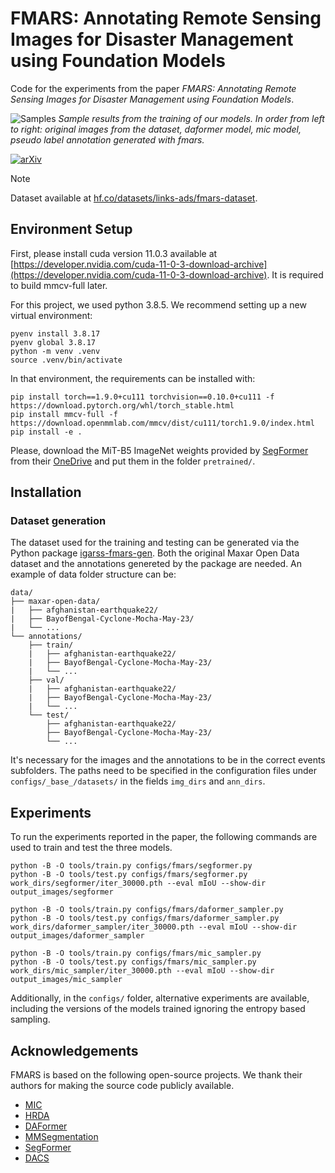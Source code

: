 # FMARS: Annotating Remote Sensing Images for Disaster Management using Foundation Models

Code for the experiments from the paper *FMARS: Annotating Remote Sensing Images for Disaster Management using Foundation Models*.

![Samples](resources/samples.png)
*Sample results from the training of our models. In order from left to right: original images from the dataset, daformer model, mic model, pseudo label annotation generated with fmars.*

[![arXiv](https://img.shields.io/badge/arXiv-2405.20109-b31b1b.svg?style=flat-square)](https://arxiv.org/abs/2405.20109)

> [!NOTE]  
> Dataset available at [hf.co/datasets/links-ads/fmars-dataset](https://huggingface.co/datasets/links-ads/fmars-dataset).


## Environment Setup

First, please install cuda version 11.0.3 available at [https://developer.nvidia.com/cuda-11-0-3-download-archive](https://developer.nvidia.com/cuda-11-0-3-download-archive). It is required to build mmcv-full later.

For this project, we used python 3.8.5. We recommend setting up a new virtual
environment:

```shell
pyenv install 3.8.17
pyenv global 3.8.17
python -m venv .venv
source .venv/bin/activate
```

In that environment, the requirements can be installed with:

```shell
pip install torch==1.9.0+cu111 torchvision==0.10.0+cu111 -f https://download.pytorch.org/whl/torch_stable.html
pip install mmcv-full -f https://download.openmmlab.com/mmcv/dist/cu111/torch1.9.0/index.html
pip install -e .
```

Please, download the MiT-B5 ImageNet weights provided by [SegFormer](https://github.com/NVlabs/SegFormer?tab=readme-ov-file#training)
from their [OneDrive](https://connecthkuhk-my.sharepoint.com/:f:/g/personal/xieenze_connect_hku_hk/EvOn3l1WyM5JpnMQFSEO5b8B7vrHw9kDaJGII-3N9KNhrg?e=cpydzZ) and put them in the folder `pretrained/`.

## Installation

### Dataset generation

The dataset used for the training and testing can be generated via the Python package [igarss-fmars-gen](https://github.com/links-ads/igarss-fmars-gen). Both the original Maxar Open Data dataset and the annotations genereted by the package are needed. An example of data folder structure can be:

```
data/
├── maxar-open-data/
|   ├── afghanistan-earthquake22/
|   ├── BayofBengal-Cyclone-Mocha-May-23/
|   └── ...
└── annotations/
    ├── train/
    |   ├── afghanistan-earthquake22/
    |   ├── BayofBengal-Cyclone-Mocha-May-23/
    |   └── ...	
    ├── val/
    |   ├── afghanistan-earthquake22/
    |   ├── BayofBengal-Cyclone-Mocha-May-23/
    |   └── ...	
    └── test/
        ├── afghanistan-earthquake22/
        ├── BayofBengal-Cyclone-Mocha-May-23/
        └── ...	
``` 

It's necessary for the images and the annotations to be in the correct events subfolders. The paths need to be specified in the configuration files under ``` configs/_base_/datasets/``` in the fields ```img_dirs``` and ```ann_dirs```.

## Experiments

To run the experiments reported in the paper, the following commands are used to train and test the three models.

```
python -B -O tools/train.py configs/fmars/segformer.py
python -B -O tools/test.py configs/fmars/segformer.py work_dirs/segformer/iter_30000.pth --eval mIoU --show-dir output_images/segformer

python -B -O tools/train.py configs/fmars/daformer_sampler.py
python -B -O tools/test.py configs/fmars/daformer_sampler.py work_dirs/daformer_sampler/iter_30000.pth --eval mIoU --show-dir output_images/daformer_sampler

python -B -O tools/train.py configs/fmars/mic_sampler.py
python -B -O tools/test.py configs/fmars/mic_sampler.py work_dirs/mic_sampler/iter_30000.pth --eval mIoU --show-dir output_images/mic_sampler
```

Additionally, in the ```configs/``` folder, alternative experiments are available, including the versions of the models trained ignoring the entropy based sampling.

## Acknowledgements

FMARS is based on the following open-source projects. We thank their
authors for making the source code publicly available.

* [MIC](https://github.com/lhoyer/MIC)
* [HRDA](https://github.com/lhoyer/HRDA)
* [DAFormer](https://github.com/lhoyer/DAFormer)
* [MMSegmentation](https://github.com/open-mmlab/mmsegmentation)
* [SegFormer](https://github.com/NVlabs/SegFormer)
* [DACS](https://github.com/vikolss/DACS)
